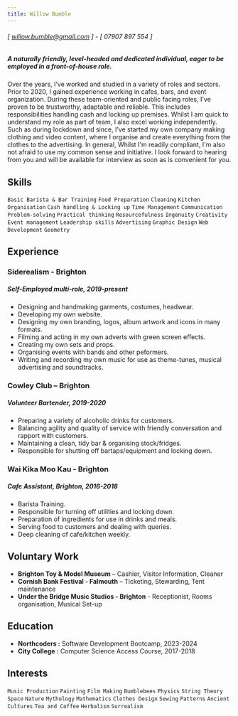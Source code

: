 ```yaml
---
title: Willow Bumble
---
```

######  [ willow.bumble@gmail.com ] - [ 07907 897 554 ]
##### **A naturally friendly, level-headed and dedicated individual, eager to be employed in a front-of-house role.**
Over the years, I’ve worked and studied in a variety of roles and sectors. Prior to 2020, I gained experience working in cafes, bars, and event organization. During these team-oriented and public facing roles, I've proven to be trustworthy, adaptable and reliable. This includes responsibilities handling cash and locking up premises. Whilst I am quick to understand my role as part of team, I also excel working independently. Such as during lockdown and since, I’ve started my own company making clothing and video content, where I organise and create everything from the clothes to the advertising.  In general, Whilst I'm readily compliant, I'm also not afraid to use my common sense and initiative. I look forward to hearing from you and will be available for interview as soon as is convenient for you.


## Skills
```Basic Barista & Bar Training```
```Food Preparation```
```Cleaning```
```Kitchen Organisation```
```Cash handling & Locking up```
```Time Management```
```Communication```
```Problem-solving```
```Practical thinking```
```Resourcefulness```
```Ingenuity```
```Creativity```
```Event management```
```Leadership skills```
```Advertising```
```Graphic Design```
```Web Development```
```Geometry```

## Experience

### Siderealism - Brighton
##### Self-Employed multi-role, 2019-present
- Designing and handmaking garments, costumes, headwear.
- Developing my own website.
- Designing my own branding, logos, album artwork and icons in many formats.
- Filming and acting in my own adverts with green screen effects.
- Creating my own sets and props.
- Organising events with bands and other peformers.
- Writing and recording my own music for use as theme-tunes, musical advertising and soundtracks.

### Cowley Club – Brighton
##### Volunteer Bartender, 2019-2020
- Preparing a variety of alcoholic drinks for customers.
- Balancing agility and quality of service with friendly conversation and rapport with customers. 
- Maintaining a clean, tidy bar & organising stock/fridges. 
- Responsible for shutting off bartaps/equipment and locking down.

### Wai Kika Moo Kau - Brighton
##### Cafe Assistant, Brighton, 2016-2018 
- Barista Training.
- Responsible for turning off utilities and locking down.
- Preparation of ingredients for use in drinks and meals.
- Serving food to customers and dealing with queries.
- Deep cleaning of cafe/kitchen weekly.

## Voluntary Work

- **Brighton Toy & Model Museum** – Cashier, Visitor Information, Cleaner
- **Cornish Bank Festival - Falmouth** – Ticketing, Stewarding, Tent maintenance
- **Under the Bridge Music Studios - Brighton** - Receptionist, Rooms organisation, Musical Set-up

## Education

- **Northcoders :** Software Development Bootcamp, 2023-2024
- **City College :** Computer Science Access Course, 2017-2018

## Interests

```Music Production```
```Painting```
```Film Making```
```Bumblebees```
```Physics```
```String Theory```
```Space```
```Nature```
```Mythology```
```Mathematics```
```Clothes Design```
```Sewing```
```Patterns```
```Ancient Cultures```
```Tea and Coffee```
```Herbalism```
```Surrealism```

